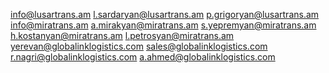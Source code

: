 info@lusartrans.am
l.sardaryan@lusartrans.am
p.grigoryan@lusartrans.am
info@miratrans.am
a.mirakyan@miratrans.am
s.yepremyan@miratrans.am
h.kostanyan@miratrans.am
l.petrosyan@miratrans.am
yerevan@globalinklogistics.com
sales@globalinklogistics.com
r.nagri@globalinklogistics.com
a.ahmed@globalinklogistics.com
